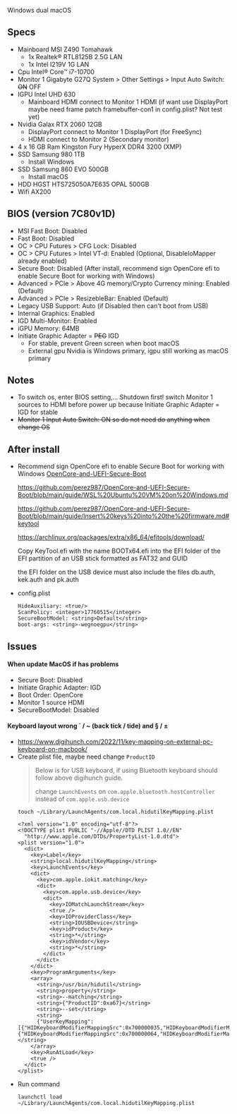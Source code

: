 Windows dual macOS

## Specs
- Mainboard MSI Z490 Tomahawk
  + 1x Realtek® RTL8125B 2.5G LAN
  + 1x Intel I219V 1G LAN
- Cpu Intel® Core™ i7-10700
- Monitor 1 Gigabyte G27Q System > Other Settings > Input Auto Switch: ~~ON~~ OFF
- IGPU Intel UHD 630
  + Mainboard HDMI connect to Monitor 1 HDMI (if want use DisplayPort maybe need frame patch framebuffer-con1 in config.plist? Not test yet)
- Nvidia Galax RTX 2060 12GB
  + DisplayPort connect to Monitor 1 DisplayPort (for FreeSync)
  + HDMI connect to Monitor 2 (Secondary monitor)
- 4 x 16 GB Ram Kingston Fury HyperX DDR4 3200 (XMP)
- SSD Samsung 980 1TB
  + Install Windows
- SSD Samsung 860 EVO 500GB
  + Install macOS
- HDD HGST HTS725050A7E635  OPAL 500GB
- Wifi AX200

## BIOS (version 7C80v1D)
- MSI Fast Boot: Disabled
- Fast Boot: Disabled
- OC > CPU Futures > CFG Lock: Disabled
- OC > CPU Futures > Intel VT-d: Enabled (Optional, DisableIoMapper already enabled)
- Secure Boot: Disabled (After install, recommend sign OpenCore efi to enable Secure Boot for working with Windows)
- Advanced > PCIe > Above 4G memory/Crypto Currency mining: Enabled (Default)
- Advanced > PCIe > ResizebleBar: Enabled (Default)
- Legacy USB Support: Auto (if Disabled then can't boot from USB)
- Internal Graphics: Enabled
- IGD Multi-Monitor: Enabled
- iGPU Memory: 64MB
- Initiate Graphic Adapter = ~~PEG~~ IGD
  + For stable, prevent Green screen when boot macOS
  + External gpu Nvidia is Windows primary, igpu still working as macOS primary

## Notes
- To switch os, enter BIOS setting,... Shutdown first! switch Monitor 1 sources to HDMI before power up because Initiate Graphic Adapter = IGD for stable
- ~~Monitor 1 Input Auto Switch: ON so do not need do anything when change OS~~

## After install
- Recommend sign OpenCore efi to enable Secure Boot for working with Windows [OpenCore-and-UEFI-Secure-Boot](https://github.com/perez987/OpenCore-and-UEFI-Secure-Boot)

  https://github.com/perez987/OpenCore-and-UEFI-Secure-Boot/blob/main/guide/WSL%20Ubuntu%20VM%20on%20Windows.md

  https://github.com/perez987/OpenCore-and-UEFI-Secure-Boot/blob/main/guide/Insert%20keys%20into%20the%20firmware.md#keytool

  https://archlinux.org/packages/extra/x86_64/efitools/download/

  Copy KeyTool.efi with the name BOOTx64.efi into the EFI folder of the EFI partition of an USB stick formatted as FAT32 and GUID

  the EFI folder on the USB device must also include the files db.auth, kek.auth and pk.auth
- config.plist
  ```
  HideAuxiliary: <true/>
  ScanPolicy: <integer>17760515</integer>
  SecureBootModel: <string>Default</string>
  boot-args: <string>-wegnoegpu</string>
  ```

## Issues
#### When update MacOS if has problems
- Secure Boot: Disabled
- Initiate Graphic Adapter: IGD
- Boot Order: OpenCore
- Monitor 1 source HDMI
- SecureBootModel: <string>Disabled</string>

#### Keyboard layout wrong ` / ~ (back tick / tide) and § / ±
- https://www.digihunch.com/2022/11/key-mapping-on-external-pc-keyboard-on-macbook/
- Create plist file, maybe need change `ProductID`
  > Below is for USB keyboard, if using Bluetooth keyboard should follow above digihunch guide.
  >
  > change `LaunchEvents` on `com.apple.bluetooth.hostController` instead of `com.apple.usb.device`
  ```
  touch ~/Library/LaunchAgents/com.local.hidutilKeyMapping.plist
  ```
  ```
  <?xml version="1.0" encoding="utf-8"?>
  <!DOCTYPE plist PUBLIC "-//Apple//DTD PLIST 1.0//EN"
    "http://www.apple.com/DTDs/PropertyList-1.0.dtd">
  <plist version="1.0">
    <dict>
      <key>Label</key>
      <string>local.hidutilKeyMapping</string>
      <key>LaunchEvents</key>
      <dict>
        <key>com.apple.iokit.matching</key>
        <dict>
          <key>com.apple.usb.device</key>
          <dict>
            <key>IOMatchLaunchStream</key>
            <true />
            <key>IOProviderClass</key>
            <string>IOUSBDevice</string>
            <key>idProduct</key>
            <string>*</string>
            <key>idVendor</key>
            <string>*</string>
          </dict>
        </dict>
      </dict>
      <key>ProgramArguments</key>
      <array>
        <string>/usr/bin/hidutil</string>
        <string>property</string>
        <string>--matching</string>
        <string>{"ProductID":0xa67}</string>
        <string>--set</string>
        <string>
        {"UserKeyMapping":[{"HIDKeyboardModifierMappingSrc":0x700000035,"HIDKeyboardModifierMappingDst":0x700000064},{"HIDKeyboardModifierMappingSrc":0x700000064,"HIDKeyboardModifierMappingDst":0x700000035}]}</string>
      </array>
      <key>RunAtLoad</key>
      <true />
    </dict>
  </plist>
  ```
- Run command
  ```
  launchctl load ~/Library/LaunchAgents/com.local.hidutilKeyMapping.plist
  ```